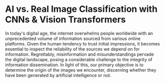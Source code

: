 # AI vs. Real Image Classification with CNNs & Vision Transformers

In today's digital age, the internet overwhelms people worldwide with an unprecedented volume of information sourced from various online platforms. Given the human tendency to trust initial impressions, it becomes essential to inspect the reliability of the sources we depend on for information. Regrettably, misinformation and misunderstandings pervade the digital landscape, posing a considerable challenge to the integrity of information dissemination. In light of this, our primary objective is to determine the origin of the images we encounter, discerning whether they have been generated by artificial intelligence or not.
